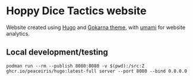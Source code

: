 # Hoppy Dice Tactics website

Website created using [Hugo](https://gohugo.io/) and [Gokarna theme](https://github.com/526avijitgupta/gokarna), with [umami](https://umami.is/) for website analytics.


## Local development/testing

```
podman run --rm --publish 8080:8080 -v $(pwd):/src:Z ghcr.io/peaceiris/hugo:latest-full server --port 8080 --bind 0.0.0.0
```
